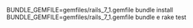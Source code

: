 BUNDLE_GEMFILE=gemfiles/rails_7_1.gemfile bundle install
BUNDLE_GEMFILE=gemfiles/rails_7_1.gemfile bundle e rake test